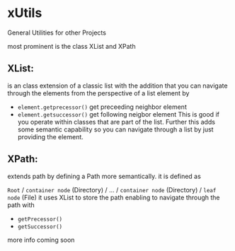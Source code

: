 # xUtils
General Utilities for other Projects

most prominent is the class XList and XPath

## XList:
is an class extension of a classic list with the addition that you can navigate through the elements from the perspective of a list element by
- `element.getprecessor()` get preceeding neighbor element
- `element.getsuccessor()` get following neigbor element
This is good if you operate within classes that are part of the list. Further this adds some semantic capability so you can navigate through a list by just providing the element.

## XPath:
extends path by defining a Path more semantically.
it is defined as

`Root` / `container node` (Directory) / ... / `container node` (Directory) / `leaf node` (File)
it uses XList to store the path enabling to navigate through the path with
- `getPrecessor()`
- `getSuccessor()`


more info coming soon

